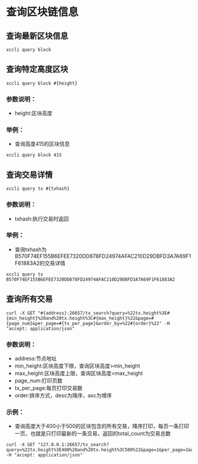# 查询区块链信息

## 查询最新区块信息

```shell script
xccli query block
```

## 查询特定高度区块

```shell script
xccli query block #{height}
```

### 参数说明：
- height:区块高度

### 举例：
- 查询高度415的区块信息

```shell script
xccli query block 415
```

## 查询交易详情

```shell script
xccli query tx #{txhash}
```
### 参数说明：
- txhash:执行交易时返回


### 举例：
- 查询txhash为B570F74EF155B6EFEE7320DD878FD24974AFAC210D29DBFD3A7A69F1F61883A2的交易详情

```shell script
xccli query tx B570F74EF155B6EFEE7320DD878FD24974AFAC210D29DBFD3A7A69F1F61883A2
```

## 查询所有交易

```shell script
curl -X GET "#{address}:26657/tx_search?query=%22tx.height%3E#{min_height}%20and%20tx.height%3C#{max_height}%22&page=#{page_num}&per_page=#{tx_per_page}&order_by=%22#{order}%22" -H "accept: application/json"
```
### 参数说明：
- address:节点地址
- min_height:区块高度下限，查询区块高度>min_height
- max_height:区块高度上限，查询区块高度<max_height
- page_num:打印页数
- tx_per_page:每页打印交易数
- order:排序方式，desc为降序，asc为增序

### 示例：
- 查询高度大于400小于500的区块包含的所有交易，降序打印，每页一条打印一页，也就是只打印最新的一条交易，返回的total_count为交易总数

```shell script
curl -X GET "127.0.0.1:26657/tx_search?query=%22tx.height%3E400%20and%20tx.height%3C500%22&page=1&per_page=1&order_by=%22desc%22" -H "accept: application/json"
```

